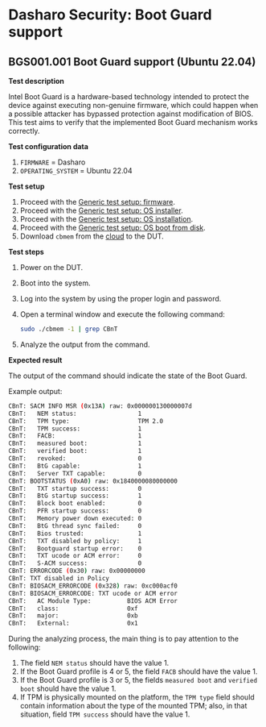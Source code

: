 # Dasharo Security: Boot Guard support

## BGS001.001 Boot Guard support (Ubuntu 22.04)

**Test description**

Intel Boot Guard is a hardware-based technology intended to protect the device
against executing non-genuine firmware, which could happen when a possible
attacker has bypassed protection against modification of BIOS. This test aims
to verify that the implemented Boot Guard mechanism works correctly.

**Test configuration data**

1. `FIRMWARE` = Dasharo
1. `OPERATING_SYSTEM` = Ubuntu 22.04

**Test setup**

1. Proceed with the
    [Generic test setup: firmware](../../generic-test-setup/#firmware).
1. Proceed with the
    [Generic test setup: OS installer](../../generic-test-setup/#os-installer).
1. Proceed with the
    [Generic test setup: OS installation](../../generic-test-setup/#os-installation).
1. Proceed with the
    [Generic test setup: OS boot from disk](../../generic-test-setup/#os-boot-from-disk).
1. Download `cbmem` from the
    [cloud](https://cloud.3mdeb.com/index.php/s/zTqkJQdNtJDo5Nd) to the DUT.

**Test steps**

1. Power on the DUT.
1. Boot into the system.
1. Log into the system by using the proper login and password.
1. Open a terminal window and execute the following command:

    ```bash
    sudo ./cbmem -1 | grep CBnT
    ```

1. Analyze the output from the command.

**Expected result**

The output of the command should indicate the state of the Boot Guard.

Example output:

```bash
CBnT: SACM INFO MSR (0x13A) raw: 0x000000130000007d
CBnT:   NEM status:                 1
CBnT:   TPM type:                   TPM 2.0
CBnT:   TPM success:                1
CBnT:   FACB:                       1
CBnT:   measured boot:              1
CBnT:   verified boot:              1
CBnT:   revoked:                    0
CBnT:   BtG capable:                1
CBnT:   Server TXT capable:         0
CBnT: BOOTSTATUS (0xA0) raw: 0x1840000080000000
CBnT:   TXT startup success:        0
CBnT:   BtG startup success:        1
CBnT:   Block boot enabled:         0
CBnT:   PFR startup success:        0
CBnT:   Memory power down executed: 0
CBnT:   BtG thread sync failed:     0
CBnT:   Bios trusted:               1
CBnT:   TXT disabled by policy:     1
CBnT:   Bootguard startup error:    0
CBnT:   TXT ucode or ACM error:     0
CBnT:   S-ACM success:              0
CBnT: ERRORCODE (0x30) raw: 0x00000000
CBnT: TXT disabled in Policy
CBnT: BIOSACM_ERRORCODE (0x328) raw: 0xc000acf0
CBnT: BIOSACM_ERRORCODE: TXT ucode or ACM error
CBnT:   AC Module Type:          BIOS ACM Error
CBnT:   class:                   0xf
CBnT:   major:                   0xb
CBnT:   External:                0x1
```

During the analyzing process, the main thing is to pay attention to the
following:

1. The field `NEM status` should have the value 1.
1. If the Boot Guard profile is 4 or 5, the field `FACB` should have the value
    1.
1. If the Boot Guard profile is 3 or 5, the fields `measured boot` and
    `verified boot` should have the value 1.
1. If TPM is physically mounted on the platform, the `TPM type` field should
    contain information about the type of the mounted TPM; also, in that
    situation, field `TPM success` should have the value 1.
